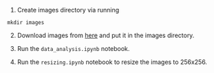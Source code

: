 1. Create images directory via running
```
mkdir images
```

2. Download images from [here](https://www.kaggle.com/datasets/derekkunowilliams/mushrooms) and put it in the images directory.

3. Run the `data_analysis.ipynb` notebook.

4. Run the `resizing.ipynb` notebook to resize the images to 256x256.
